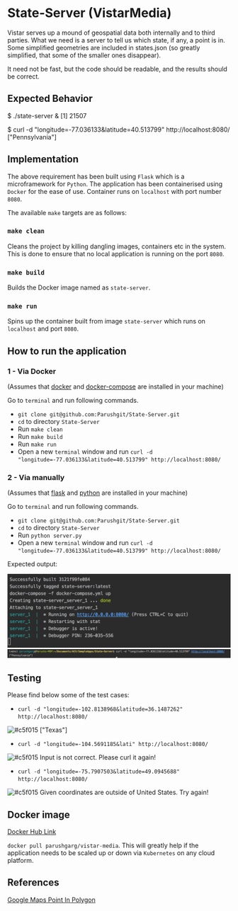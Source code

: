 # State-Server (VistarMedia)

Vistar serves up a mound of geospatial data both internally and to third
parties. What we need is a server to tell us which state, if any, a point is in.
Some simplified geometries are included in states.json (so greatly simplified,
that some of the smaller ones disappear).

It need not be fast, but the code should be readable, and the results should be
correct.

## Expected Behavior

$ ./state-server &
[1] 21507

$ curl  -d "longitude=-77.036133&latitude=40.513799" http://localhost:8080/
["Pennsylvania"]

## Implementation

The above requirement has been built using `Flask` which is a microframework
for `Python`. The application has been containerised using `Docker` for the ease of use.
Container runs on `localhost` with port number `8080`.

The available `make` targets are as follows:

### `make clean`

Cleans the project by killing dangling images, containers etc in the system. This is done to ensure that no local application
is running on the port `8080`.

### `make build`

Builds the Docker image named as `state-server`.

### `make run`

Spins up the container built from image `state-server` which runs on `localhost` and 
port `8080`.

## How to run the application

### 1 - Via Docker
(Assumes that [docker](https://docs.docker.com/install/) and [docker-compose](https://docs.docker.com/compose/install/) are installed in your machine)

Go to `terminal` and run following commands.
* `git clone git@github.com:Parushgit/State-Server.git`
* `cd` to directory `State-Server`
* Run `make clean`
* Run `make build`
* Run `make run`
* Open a new `terminal` window and run `curl -d "longitude=-77.036133&latitude=40.513799" http://localhost:8080/`


### 2 - Via manually
(Assumes that [flask](http://flask.pocoo.org/docs/1.0/installation/) and [python](https://www.python.org/downloads/) are installed in your machine)

Go to `terminal` and run following commands.
* `git clone git@github.com:Parushgit/State-Server.git`
* `cd` to directory `State-Server`
* Run `python server.py`
* Open a new `terminal` window and run `curl -d "longitude=-77.036133&latitude=40.513799" http://localhost:8080/`

Expected output:

![Output1](https://github.com/Parushgit/State-Server/blob/master/screenshots/Docker.png)
![Output2](https://github.com/Parushgit/State-Server/blob/master/screenshots/Output.png)


## Testing

Please find below some of the test cases:
* `curl -d "longitude=-102.8138968&latitude=36.1487262" http://localhost:8080/`

![#c5f015](https://placehold.it/15/c5f015/000000?text=+) ["Texas"]
* `curl -d "longitude=-104.5691185&lati" http://localhost:8080/`

![#c5f015](https://placehold.it/15/c5f015/000000?text=+) Input is not correct. Please curl it again!
* `curl -d "longitude=-75.7907503&latitude=49.0945688" http://localhost:8080/` 

![#c5f015](https://placehold.it/15/c5f015/000000?text=+) Given coordinates are outside of United States. Try again!

## Docker image

[Docker Hub Link](https://hub.docker.com/r/parushgarg/vistar-media/)

`docker pull parushgarg/vistar-media`. This will greatly help if the application needs to be scaled up or down via `Kubernetes` on any cloud platform.

## References
[Google Maps Point In Polygon](https://github.com/mattwilliamson/Google-Maps-Point-in-Polygon/blob/master/maps.google.polygon.containsLatLng.js)
